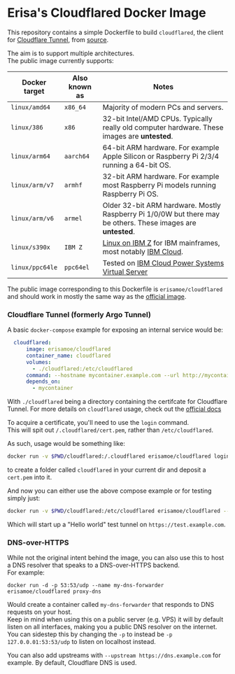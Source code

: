 # Erisa's Cloudflared Docker Image

This repository contains a simple Dockerfile to build `cloudflared`, the client for [Cloudflare Tunnel](https://developers.cloudflare.com/cloudflare-one/connections/connect-apps), from [source](https://github.com/cloudflare/cloudflared).

The aim is to support multiple architectures.  
The public image currently supports:

| Docker target  | Also known as | Notes                                                                                                         |
|----------------|---------------|---------------------------------------------------------------------------------------------------------------|
| `linux/amd64`  | `x86_64`      | Majority of modern PCs and servers.                                                                           |
| `linux/386`    | `x86`         | 32-bit Intel/AMD CPUs. Typically really old computer hardware. These images are **untested**.                 |
| `linux/arm64`  | `aarch64`     | 64-bit ARM hardware. For example Apple Silicon or Raspberry Pi 2/3/4 running a 64-bit OS.                     |
| `linux/arm/v7` | `armhf`       | 32-bit ARM hardware. For example most Raspberry Pi models running Raspberry Pi OS.                            |
| `linux/arm/v6` | `armel`       | Older 32-bit ARM hardware. Mostly Raspberry Pi 1/0/0W but there may be others. These images are **untested**. |
| `linux/s390x`  | `IBM Z`       | [Linux on IBM Z](https://en.wikipedia.org/wiki/Linux_on_IBM_Z) for IBM mainframes, most notably [IBM Cloud](https://www.ibm.com/uk-en/cloud). |
| `linux/ppc64le` | `ppc64el`     | Tested on [IBM Cloud Power Systems Virtual Server](https://www.ibm.com/uk-en/products/power-virtual-server)

The public image corresponding to this Dockerfile is `erisamoe/cloudflared` and should work in mostly the same way as the [official image](https://hub.docker.com/r/cloudflare/cloudflared).

### Cloudflare Tunnel (formerly Argo Tunnel) 
A basic `docker-compose` example for exposing an internal service would be:

``` yml
  cloudflared:
      image: erisamoe/cloudflared
      container_name: cloudflared
      volumes:
        - ./cloudflared:/etc/cloudflared
      command: --hostname mycontainer.example.com --url http://mycontainer:8080
      depends_on:
        - mycontainer
```

With `./cloudflared` being a directory containing the certifcate for Cloudflare Tunnel. For more details on `cloudflared` usage, check out the [official docs](https://developers.cloudflare.com/cloudflare-one/connections/connect-apps/install-and-setup/)

To acquire a certificate, you'll need to use the `login` command.  
This will spit out `/.cloudflared/cert.pem`, rather than `/etc/cloudflared`.

As such, usage would be something like:  
```bash
docker run -v $PWD/cloudflared:/.cloudflared erisamoe/cloudflared login
```
to create a folder called `cloudflared` in your current dir and deposit a `cert.pem` into it.  

And now you can either use the above compose example or for testing simply just:  
```bash
docker run -v $PWD/cloudflared:/etc/cloudflared erisamoe/cloudflared --hostname test.example.com --hello-world
```
Which will start up a "Hello world" test tunnel on `https://test.example.com`.

### DNS-over-HTTPS
While not the original intent behind the image, you can also use this to host a DNS resolver that speaks to a DNS-over-HTTPS backend.  
For example:
```
docker run -d -p 53:53/udp --name my-dns-forwarder erisamoe/cloudflared proxy-dns
```
Would create a container called `my-dns-forwarder` that responds to DNS requests on your host.  
Keep in mind when using this on a public server (e.g. VPS) it will by default listen on all interfaces, making you a public DNS resolver on the internet.  
You can sidestep this by changing the `-p` to instead be `-p 127.0.0.01:53:53/udp` to listen on localhost instead.

You can also add upstreams with `--upstream https://dns.example.com` for example. By default, Cloudflare DNS is used.
